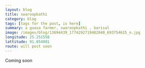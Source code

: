 ```yaml
---
layout: blog
title: swaroopkathi
category: blog
tags: [tags for the post, is here]  
summary: a guava farmer, swaroopkathi , barisal
image: /images/blog/13694439_1774292719482048_693754615_n.jpg
longitude: 25.251558
lattitude: 91.054001
route: will post soon
---
```



Coming soon